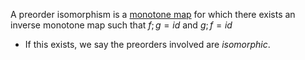 A preorder isomorphism is a [monotone map](/docs/math/defs/monotone_map.qmd) 
for which there exists an inverse monotone map such that $f;g=id$ and $g;f = id$

- If this exists, we say the preorders involved are *isomorphic*.
